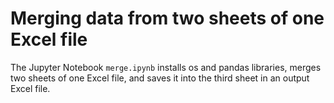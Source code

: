 # Merging data from two sheets of one Excel file

The Jupyter Notebook `merge.ipynb` installs os and pandas libraries, merges two sheets of one Excel file, and saves it into the third sheet in an output Excel file.
